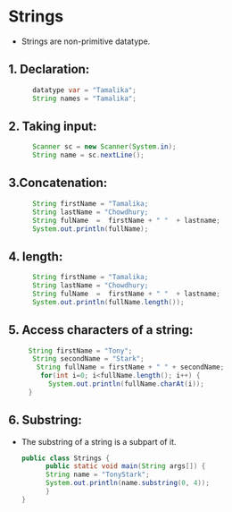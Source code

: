 # Strings 
- Strings are non-primitive datatype.

## 1. Declaration:
```java
      datatype var = "Tamalika";
      String names = "Tamalika";
```

## 2. Taking input:
```java
      Scanner sc = new Scanner(System.in);
      String name = sc.nextLine();
``` 

## 3.Concatenation:
```java
      String firstName = "Tamalika;
      String lastName = "Chowdhury;
      String fulName  =  firstName + " "  + lastname;
      System.out.println(fullName);
```
      

## 4. length:
```java
      String firstName = "Tamalika;
      String lastName = "Chowdhury;
      String fulName  =  firstName + " "  + lastname;
      System.out.println(fullName.length());
```
      

## 5. Access characters of a string:
 ```java
      String firstName = "Tony";
       String secondName = "Stark";
        String fullName = firstName + " " + secondName;
         for(int i=0; i<fullName.length(); i++) {
           System.out.println(fullName.charAt(i));
      }
 ```
     

## 6. Substring:
  - The substring of a string is a subpart of it.
      ```java
      public class Strings {
            public static void main(String args[]) {
            String name = "TonyStark";
            System.out.println(name.substring(0, 4));
            }
      }
      ```
          


